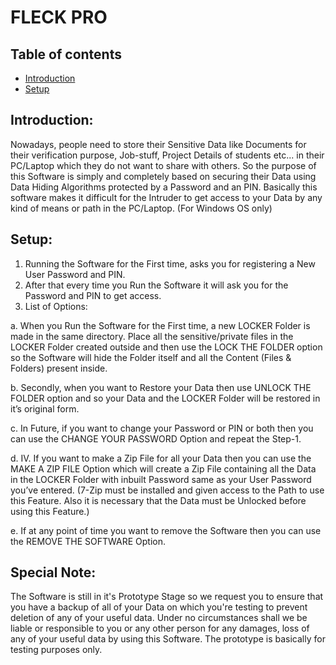 # FLECK PRO

## Table of contents
* [Introduction](#introduction)
* [Setup](#setup)

## Introduction:
Nowadays, people need to store their Sensitive Data like Documents for their verification purpose, Job-stuff, Project Details of students etc... in their PC/Laptop which they do not want to share with others. So the purpose of this Software is simply and completely based on securing their Data using Data Hiding Algorithms protected by a Password and an PIN. Basically this software makes it difficult for the Intruder to get access to your Data by any kind of means or path in the PC/Laptop. (For Windows OS only)

## Setup:
1. Running the Software for the First time, asks you for registering a New User Password and PIN.
2. After that every time you Run the Software it will ask you for the Password and PIN to get access.
3. List of Options:

a. When you Run the Software for the First time, a new LOCKER Folder is made in the same directory. Place all the sensitive/private files in the LOCKER Folder created outside and then use the LOCK THE FOLDER option so the Software will hide the Folder itself and all the Content (Files & Folders) present inside.

b. Secondly, when you want to Restore your Data then use UNLOCK THE FOLDER option and so your Data and the LOCKER Folder will be restored in it’s original form.

c. In Future, if you want to change your Password or PIN or both then you can use the CHANGE YOUR PASSWORD Option and repeat the Step-1.

d. IV.	If you want to make a Zip File for all your Data then you can use the MAKE A ZIP FILE Option which will create a Zip File containing all the Data in the LOCKER Folder with inbuilt Password same as your User Password you’ve entered.
(7-Zip must be installed and given access to the Path to use this Feature. Also it is necessary that the Data must be Unlocked before using this Feature.) 

e. If at any point of time you want to remove the Software then you can use the REMOVE THE SOFTWARE Option.

## Special Note:
The Software is still in it's Prototype Stage so we request you to ensure that you have a backup of all of your Data on which you're testing to prevent deletion of any of your useful data. Under no circumstances shall we be liable or responsible to you or any other person for any damages, loss of any of your useful data by using this Software. The prototype is basically for testing purposes only.